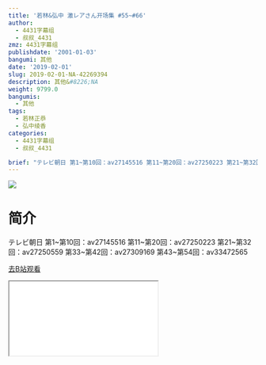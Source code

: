 ```yaml
---
title: '若林&弘中 激レアさん开场集 #55~#66'
author:
  - 4431字幕组
  - 叔叔_4431
zmz: 4431字幕组
publishdate: '2001-01-03'
bangumi: 其他
date: '2019-02-01'
slug: 2019-02-01-NA-42269394
description: 其他&#8226;NA
weight: 9799.0
bangumis:
  - 其他
tags:
  - 若林正恭
  - 弘中绫香
categories:
  - 4431字幕组
  - 叔叔_4431

brief: "テレビ朝日 第1~第10回：av27145516 第11~第20回：av27250223 第21~第32回：av27250559 第33~第42回：av27309169 第43~第54回：av33472565"
---
```

![](https://i.imgur.com/zcK4QmT.jpg)
# 简介  
テレビ朝日
第1~第10回：av27145516
第11~第20回：av27250223
第21~第32回：av27250559
第33~第42回：av27309169
第43~第54回：av33472565  

[去B站观看](https://www.bilibili.com/video/av42269394/)
<div class ="resp-container"><iframe class="testiframe" src="//player.bilibili.com/player.html?aid=42269394"", scrolling="no", allowfullscreen="true" > </iframe></div> 
